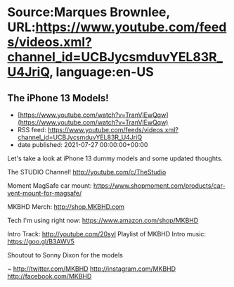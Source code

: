 # Source:Marques Brownlee, URL:https://www.youtube.com/feeds/videos.xml?channel_id=UCBJycsmduvYEL83R_U4JriQ, language:en-US

## The iPhone 13 Models!
 - [https://www.youtube.com/watch?v=TranVlEwQqw](https://www.youtube.com/watch?v=TranVlEwQqw)
 - RSS feed: https://www.youtube.com/feeds/videos.xml?channel_id=UCBJycsmduvYEL83R_U4JriQ
 - date published: 2021-07-27 00:00:00+00:00

Let's take a look at iPhone 13 dummy models and some updated thoughts.

The STUDIO Channel! http://youtube.com/c/TheStudio

Moment MagSafe car mount: https://www.shopmoment.com/products/car-vent-mount-for-magsafe/

MKBHD Merch: http://shop.MKBHD.com

Tech I'm using right now: https://www.amazon.com/shop/MKBHD

Intro Track: http://youtube.com/20syl
Playlist of MKBHD Intro music: https://goo.gl/B3AWV5

Shoutout to Sonny Dixon for the models

~
http://twitter.com/MKBHD
http://instagram.com/MKBHD
http://facebook.com/MKBHD

